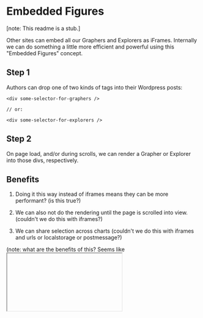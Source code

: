 # Embedded Figures

[note: This readme is a stub.]

Other sites can embed all our Graphers and Explorers as iFrames. Internally we can do something a little more efficient and powerful using this "Embedded Figures" concept.

## Step 1

Authors can drop one of two kinds of tags into their Wordpress posts:

```
<div some-selector-for-graphers />

// or:

<div some-selector-for-explorers />
```

## Step 2

On page load, and/or during scrolls, we can render a Grapher or Explorer into those divs, respectively.

## Benefits

1. Doing it this way instead of iframes means they can be more performant? (is this true?)

2. We can also not do the rendering until the page is scrolled into view. (couldn't we do this with iframes?)

3. We can share selection across charts (couldn't we do this with iframes and urls or localstorage or postmessage?)

(note: what are the benefits of this? Seems like <iframe> with lazy loading may accomplish everything and be a lot less work on our part, particualry around testing, and we would get to spend more time optimizing the normal embed usage our external embeddeds have).
